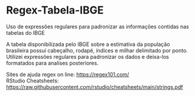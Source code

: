 # Regex-Tabela-IBGE
Uso de expressões regulares para padronizar as informações contidas nas tabelas do IBGE

A tabela disponibilizada pelo IBGE sobre a estimativa da população brasileira possui cabeçalho, rodapé, índices e milhar delimitado por ponto. 
Utilizei expressões regulares para padronizar os dados e deixa-los formatados para analises posteriores.

Sites de ajuda
regex on line:  https://regex101.com/   
RStudio Cheatsheets: https://raw.githubusercontent.com/rstudio/cheatsheets/main/strings.pdf
